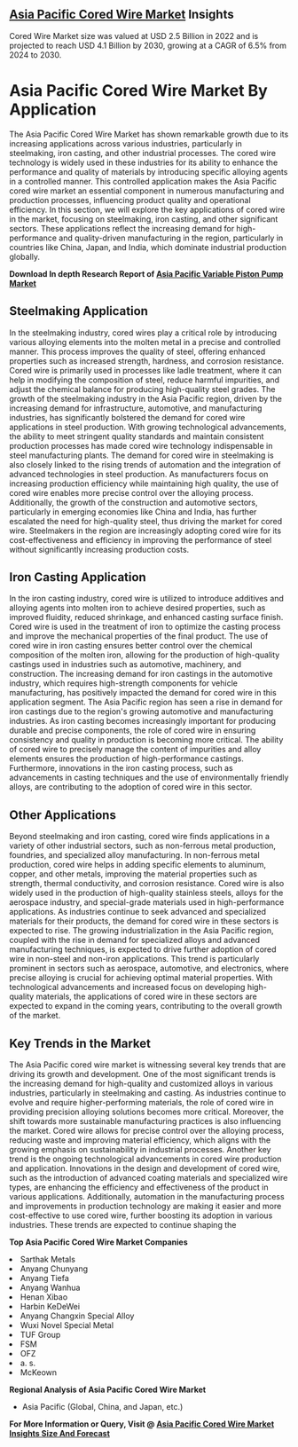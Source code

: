 <h2><a href="https://www.verifiedmarketreports.com/download-sample/?rid=80041&amp;utm_source=Github-Feb&amp;utm_medium=225" target="_blank">Asia Pacific Cored Wire Market</a> Insights</h2><p>Cored Wire Market size was valued at USD 2.5 Billion in 2022 and is projected to reach USD 4.1 Billion by 2030, growing at a CAGR of 6.5% from 2024 to 2030.</p><p><h1>Asia Pacific Cored Wire Market By Application</h1> <p>The Asia Pacific Cored Wire Market has shown remarkable growth due to its increasing applications across various industries, particularly in steelmaking, iron casting, and other industrial processes. The cored wire technology is widely used in these industries for its ability to enhance the performance and quality of materials by introducing specific alloying agents in a controlled manner. This controlled application makes the Asia Pacific cored wire market an essential component in numerous manufacturing and production processes, influencing product quality and operational efficiency. In this section, we will explore the key applications of cored wire in the market, focusing on steelmaking, iron casting, and other significant sectors. These applications reflect the increasing demand for high-performance and quality-driven manufacturing in the region, particularly in countries like China, Japan, and India, which dominate industrial production globally. <p><strong>Download In depth Research Report of <a href="https://www.verifiedmarketreports.com/download-sample/?rid=236118&amp;utm_source=Pulse-Dec&amp;utm_medium=225" target="_blank">Asia Pacific Variable Piston Pump Market</a></strong></p> <h2>Steelmaking Application</h2> <p>In the steelmaking industry, cored wires play a critical role by introducing various alloying elements into the molten metal in a precise and controlled manner. This process improves the quality of steel, offering enhanced properties such as increased strength, hardness, and corrosion resistance. Cored wire is primarily used in processes like ladle treatment, where it can help in modifying the composition of steel, reduce harmful impurities, and adjust the chemical balance for producing high-quality steel grades. The growth of the steelmaking industry in the Asia Pacific region, driven by the increasing demand for infrastructure, automotive, and manufacturing industries, has significantly bolstered the demand for cored wire applications in steel production. With growing technological advancements, the ability to meet stringent quality standards and maintain consistent production processes has made cored wire technology indispensable in steel manufacturing plants. The demand for cored wire in steelmaking is also closely linked to the rising trends of automation and the integration of advanced technologies in steel production. As manufacturers focus on increasing production efficiency while maintaining high quality, the use of cored wire enables more precise control over the alloying process. Additionally, the growth of the construction and automotive sectors, particularly in emerging economies like China and India, has further escalated the need for high-quality steel, thus driving the market for cored wire. Steelmakers in the region are increasingly adopting cored wire for its cost-effectiveness and efficiency in improving the performance of steel without significantly increasing production costs. <h2>Iron Casting Application</h2> <p>In the iron casting industry, cored wire is utilized to introduce additives and alloying agents into molten iron to achieve desired properties, such as improved fluidity, reduced shrinkage, and enhanced casting surface finish. Cored wire is used in the treatment of iron to optimize the casting process and improve the mechanical properties of the final product. The use of cored wire in iron casting ensures better control over the chemical composition of the molten iron, allowing for the production of high-quality castings used in industries such as automotive, machinery, and construction. The increasing demand for iron castings in the automotive industry, which requires high-strength components for vehicle manufacturing, has positively impacted the demand for cored wire in this application segment. The Asia Pacific region has seen a rise in demand for iron castings due to the region's growing automotive and manufacturing industries. As iron casting becomes increasingly important for producing durable and precise components, the role of cored wire in ensuring consistency and quality in production is becoming more critical. The ability of cored wire to precisely manage the content of impurities and alloy elements ensures the production of high-performance castings. Furthermore, innovations in the iron casting process, such as advancements in casting techniques and the use of environmentally friendly alloys, are contributing to the adoption of cored wire in this sector. <h2>Other Applications</h2> <p>Beyond steelmaking and iron casting, cored wire finds applications in a variety of other industrial sectors, such as non-ferrous metal production, foundries, and specialized alloy manufacturing. In non-ferrous metal production, cored wire helps in adding specific elements to aluminum, copper, and other metals, improving the material properties such as strength, thermal conductivity, and corrosion resistance. Cored wire is also widely used in the production of high-quality stainless steels, alloys for the aerospace industry, and special-grade materials used in high-performance applications. As industries continue to seek advanced and specialized materials for their products, the demand for cored wire in these sectors is expected to rise. The growing industrialization in the Asia Pacific region, coupled with the rise in demand for specialized alloys and advanced manufacturing techniques, is expected to drive further adoption of cored wire in non-steel and non-iron applications. This trend is particularly prominent in sectors such as aerospace, automotive, and electronics, where precise alloying is crucial for achieving optimal material properties. With technological advancements and increased focus on developing high-quality materials, the applications of cored wire in these sectors are expected to expand in the coming years, contributing to the overall growth of the market. <h2>Key Trends in the Market</h2> <p>The Asia Pacific cored wire market is witnessing several key trends that are driving its growth and development. One of the most significant trends is the increasing demand for high-quality and customized alloys in various industries, particularly in steelmaking and casting. As industries continue to evolve and require higher-performing materials, the role of cored wire in providing precision alloying solutions becomes more critical. Moreover, the shift towards more sustainable manufacturing practices is also influencing the market. Cored wire allows for precise control over the alloying process, reducing waste and improving material efficiency, which aligns with the growing emphasis on sustainability in industrial processes. Another key trend is the ongoing technological advancements in cored wire production and application. Innovations in the design and development of cored wire, such as the introduction of advanced coating materials and specialized wire types, are enhancing the efficiency and effectiveness of the product in various applications. Additionally, automation in the manufacturing process and improvements in production technology are making it easier and more cost-effective to use cored wire, further boosting its adoption in various industries. These trends are expected to continue shaping the</p><p><strong>Top Asia Pacific Cored Wire Market Companies</strong></p><div data-test-id=""><p><li>Sarthak Metals</li><li> Anyang Chunyang</li><li> Anyang Tiefa</li><li> Anyang Wanhua</li><li> Henan Xibao</li><li> Harbin KeDeWei</li><li> Anyang Changxin Special Alloy</li><li> Wuxi Novel Special Metal</li><li> TUF Group</li><li> FSM</li><li> OFZ</li><li> a. s.</li><li> McKeown</li></p><div><strong>Regional Analysis of&nbsp;Asia Pacific Cored Wire Market</strong></div><ul><li dir="ltr"><p dir="ltr">Asia Pacific (Global, China, and Japan, etc.)</p></li></ul><p><strong>For More Information or Query, Visit @&nbsp;</strong><strong><a href="https://www.verifiedmarketreports.com/product/global-cored-wire-market-growth-2019-2024/?utm_source=Github-Feb&amp;utm_medium=225" target="_blank">Asia Pacific Cored Wire Market Insights Size And Forecast</a></strong></p></div><h2>&nbsp;</h2><div data-test-id="">&nbsp;</div>
